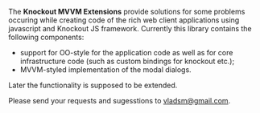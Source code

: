 The **Knockout MVVM Extensions** provide solutions for some problems occuring while
creating code of the rich web client applications using javascript and Knockout JS framework.
Currently this library contains the following components:
+ support for OO-style for the application code as well as for core infrastructure code (such as 
custom bindings for knockout etc.);
+ MVVM-styled implementation of the modal dialogs.

Later the functionality is supposed to be extended.

Please send your requests and sugesstions to vladsm@gmail.com.